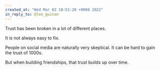 ```yaml
---
created_at: "Wed Mar 02 18:51:20 +0000 2022"
in_reply_to: @leo_guinan
---
```


Trust has been broken in a lot of different places. 

It is not always easy to fix.

People on social media are naturally very skeptical. It can be hard to gain the trust of 1000s. 

But when building friendships, that trust builds up over time.